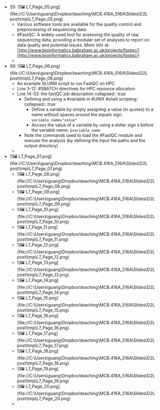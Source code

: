 - S5: ![🖼 L7_Page_05.png](file://C:\Users\guang\Dropbox\teaching\MCB.416A_516A\Slides\D2L post\tmp\L7_Page_05.png)
	- Various software tools are available for the quality control and preprocessing of sequencing data.
	- #FastQC: A widely-used tool for assessing the quality of raw sequencing data, providing a modular set of analyses to report on data quality and potential issues. More info at: [http://www.bioinformatics.babraham.ac.uk/projects/fastqc/](http://www.bioinformatics.babraham.ac.uk/projects/fastqc/)
	-
- S6: ![🖼 L7_Page_06.png](file://C:\Users\guang\Dropbox\teaching\MCB.416A_516A\Slides\D2L post\tmp\L7_Page_06.png)
	- An example SLURM script to run FastQC on HPC
	- Line 3-12: #SBATCH directives for HPC resource allocation
	- Line 14-33: the fastQC job description
	  collapsed:: true
		- Defining and using a #variable in #UNIX #shell scripting:
		  collapsed:: true
			- Define a variable by simply assigning a value (in quotes) to a name without spaces around the equals sign: `variable_name="value"`
			- Access the value of a variable by using a dollar sign `$` before the variable name: `$variable_name`
		- Note the commands used to load the #FastQC module and execute the analysis (by defining the input file paths and the output directory)
	-
- ![🖼 L7_Page_07.png](file://C:\Users\guang\Dropbox\teaching\MCB.416A_516A\Slides\D2L post\tmp\L7_Page_07.png)
	- ![🖼 L7_Page_08.png](file://C:\Users\guang\Dropbox\teaching\MCB.416A_516A\Slides\D2L post\tmp\L7_Page_08.png)
	- ![🖼 L7_Page_09.png](file://C:\Users\guang\Dropbox\teaching\MCB.416A_516A\Slides\D2L post\tmp\L7_Page_09.png)
	- ![🖼 L7_Page_10.png](file://C:\Users\guang\Dropbox\teaching\MCB.416A_516A\Slides\D2L post\tmp\L7_Page_10.png)
	- ![🖼 L7_Page_11.png](file://C:\Users\guang\Dropbox\teaching\MCB.416A_516A\Slides\D2L post\tmp\L7_Page_11.png)
	- ![🖼 L7_Page_12.png](file://C:\Users\guang\Dropbox\teaching\MCB.416A_516A\Slides\D2L post\tmp\L7_Page_12.png)
	- ![🖼 L7_Page_13.png](file://C:\Users\guang\Dropbox\teaching\MCB.416A_516A\Slides\D2L post\tmp\L7_Page_13.png)
	- ![🖼 L7_Page_14.png](file://C:\Users\guang\Dropbox\teaching\MCB.416A_516A\Slides\D2L post\tmp\L7_Page_14.png)
	- ![🖼 L7_Page_15.png](file://C:\Users\guang\Dropbox\teaching\MCB.416A_516A\Slides\D2L post\tmp\L7_Page_15.png)
	- ![🖼 L7_Page_16.png](file://C:\Users\guang\Dropbox\teaching\MCB.416A_516A\Slides\D2L post\tmp\L7_Page_16.png)
	- ![🖼 L7_Page_17.png](file://C:\Users\guang\Dropbox\teaching\MCB.416A_516A\Slides\D2L post\tmp\L7_Page_17.png)
	- ![🖼 L7_Page_18.png](file://C:\Users\guang\Dropbox\teaching\MCB.416A_516A\Slides\D2L post\tmp\L7_Page_18.png)
	- ![🖼 L7_Page_19.png](file://C:\Users\guang\Dropbox\teaching\MCB.416A_516A\Slides\D2L post\tmp\L7_Page_19.png)
	- ![🖼 L7_Page_20.png](file://C:\Users\guang\Dropbox\teaching\MCB.416A_516A\Slides\D2L post\tmp\L7_Page_20.png)
	-